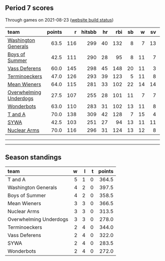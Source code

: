 

## Period 7 scores

Through games on 2021-08-23 ([website build status](https://github.com/brian-bot/pl-site/actions))


|team                                              | points|   r| hitsbb| hr| rbi| sb|  w| sv|  so|   era|  whip|
|:-------------------------------------------------|------:|---:|------:|--:|---:|--:|--:|--:|---:|-----:|-----:|
|[Washington Generals](./washingtongenerals)       |   63.5| 116|    299| 40| 132|  8|  7| 13| 155| 3.191| 1.200|
|[Boys of Summer](./boysofsummer)                  |   42.5| 111|    290| 28|  95|  8| 11|  7| 160| 3.695| 1.172|
|[Vass Deferens](./vassdeferens)                   |   60.0| 145|    298| 45| 148| 20| 11|  3| 161| 5.084| 1.274|
|[Terminoeckers](./terminoeckers)                  |   47.0| 126|    293| 39| 123|  5| 11|  8| 174| 4.561| 1.287|
|[Mean Wieners](./meanwieners)                     |   64.0| 115|    281| 33| 102| 22| 14| 14| 181| 3.793| 1.215|
|[Overwhelming Underdogs](./overwhelmingunderdogs) |   27.5| 107|    255| 28| 101| 11|  7|  7| 134| 4.186| 1.251|
|[Wonderbots](./wonderbots)                        |   63.0| 110|    283| 31| 102| 13| 11|  8| 215| 3.400| 1.076|
|[T and A](./tanda)                                |   70.0| 138|    309| 42| 128|  7| 15|  4| 177| 3.560| 1.187|
|[SYWA](./sywa)                                    |   42.5| 103|    251| 27|  94| 13| 11| 11| 181| 4.454| 1.157|
|[Nuclear Arms](./nucleararms)                     |   70.0| 116|    296| 31| 124| 13| 12|  8| 191| 3.736| 1.107|

* * *
* * *

## Season standings


|team                   |  w|  l|  t| points|
|:----------------------|--:|--:|--:|------:|
|T and A                |  5|  1|  0|  364.5|
|Washington Generals    |  4|  2|  0|  397.5|
|Boys of Summer         |  4|  2|  0|  358.5|
|Mean Wieners           |  3|  3|  0|  366.5|
|Nuclear Arms           |  3|  3|  0|  313.5|
|Overwhelming Underdogs |  3|  3|  0|  278.0|
|Terminoeckers          |  2|  4|  0|  344.0|
|Vass Deferens          |  2|  4|  0|  322.0|
|SYWA                   |  2|  4|  0|  283.5|
|Wonderbots             |  2|  4|  0|  272.0|


